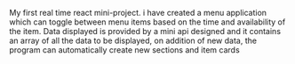 My first real time react mini-project. i have created a menu application which can toggle between menu items based on the time and availability of the item. Data displayed is provided by a mini api designed and it contains an array of all the data to be displayed, on addition of new data, the program can automatically create new sections and item cards
